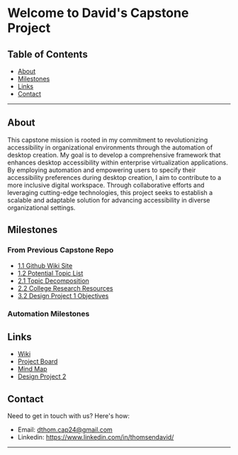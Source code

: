 # Welcome to David's Capstone Project

## Table of Contents

- [About](#about)
- [Milestones](#milestones)
- [Links](#links)
- [Contact](#contact)

---

## About

This capstone mission is rooted in my commitment to revolutionizing accessibility in organizational environments through the automation of desktop creation. My goal is to develop a comprehensive framework that enhances desktop accessibility within enterprise virtualization applications. By employing automation and empowering users to specify their accessibility preferences during desktop creation, I aim to contribute to a more inclusive digital workspace. Through collaborative efforts and leveraging cutting-edge technologies, this project seeks to establish a scalable and adaptable solution for advancing accessibility in diverse organizational settings.

## Milestones

### From Previous Capstone Repo
- [1.1 Github Wiki Site](https://github.com/dthomsen116/Capstone23-24/milestone/1)
- [1.2 Potential Topic List](https://github.com/dthomsen116/Capstone23-24/milestone/2)
- [2.1 Topic Decomposition](https://github.com/dthomsen116/Capstone23-24/milestone/3)
- [2.2 College Research Resources](https://github.com/dthomsen116/Capstone23-24/milestone/4)
- [3.2 Design Project 1 Objectives](https://github.com/dthomsen116/Capstone23-24/milestone/5)

### Automation Milestones

## Links

- [Wiki](https://github.com/dthomsen116/AccessibilityAutomation/wiki)
- [Project Board](https://github.com/users/dthomsen116/projects/5/views/1)
- [Mind Map](https://github.com/dthomsen116/AccessibilityAutomation/blob/main/MindMap.pdf)
- [Design Project 2](https://github.com/dthomsen116/AccessibilityAutomation/wiki/Design-Project-2)



## Contact

Need to get in touch with us? Here's how:

- Email: dthom.cap24@gmail.com
- Linkedin: https://www.linkedin.com/in/thomsendavid/

---



